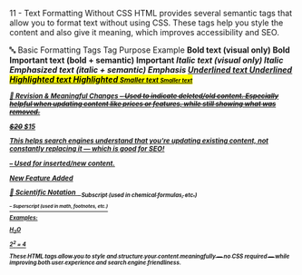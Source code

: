 11 - Text Formatting Without CSS
HTML provides several semantic tags that allow you to format text without using CSS. These tags help you style the content and also give it meaning, which improves accessibility and SEO.

🔤 Basic Formatting Tags
Tag Purpose Example
<b> Bold text (visual only) <b>Bold</b>
<strong> Important text (bold + semantic) <strong>Important</strong>
<i> Italic text (visual only) <i>Italic</i>
<em> Emphasized text (italic + semantic) <em>Emphasis</em>
<u> Underlined text <u>Underlined</u>
<mark> Highlighted text <mark>Highlighted</mark>
<small> Smaller text <small>Smaller text</small>

📝 Revision & Meaningful Changes
<del> – Used to indicate deleted/old content.
Especially helpful when updating content like prices or features, while still showing what was removed.

<p><del>$20</del> $15</p>
This helps search engines understand that you're updating existing content, not constantly replacing it — which is good for SEO!

<ins> – Used for inserted/new content.

<p><ins>New Feature Added</ins></p>
🔬 Scientific Notation
<sub> – Subscript (used in chemical formulas, etc.)

<sup> – Superscript (used in math, footnotes, etc.)

Examples:

<p>H<sub>2</sub>O</p>     <!-- Water -->
<p>2<sup>2</sup> = 4</p>  <!-- Math Power -->
These HTML tags allow you to style and structure your content meaningfully — no CSS required — while improving both user experience and search engine friendliness.
